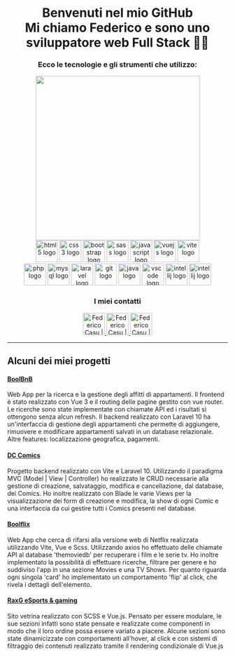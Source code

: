 <!--<div>
    <img src="https://media.licdn.com/dms/image/D4D16AQGsL20sbCREjw/profile-displaybackgroundimage-shrink_350_1400/0/1713131953396?e=1724889600&v=beta&t=kYL_uoFjf53V5BI1vC9R-rsgHVdpDdkPRw3mF1KDm5A">
</div>-->

<h1 align="center">Benvenuti nel mio GitHub<br>Mi chiamo Federico e sono uno sviluppatore web Full Stack 👨‍💻</h1>

<div align="center">
    <h3>Ecco le tecnologie e gli strumenti che utilizzo:</h3>
    <div align="center">
        <a href="https://github.com/federico-casu">
            <img width="375" src="https://github-readme-stats.vercel.app/api/top-langs/?username=federico-casu&text_color=FFFFFF&bg_color=000000&title_color=94b4a4&langs_count=15&layout=compact&hide_border=true" />
        </a>
        <div>
            <img src="https://skillicons.dev/icons?i=html" height="50" alt="html5 logo"  />
            <img src="https://skillicons.dev/icons?i=css" height="50" alt="css3 logo"  />
            <img src="https://skillicons.dev/icons?i=bootstrap" height="50" alt="bootstrap logo"  />
            <img src="https://skillicons.dev/icons?i=sass" height="50" alt="sass logo"  />
            <img src="https://skillicons.dev/icons?i=js" height="50" alt="javascript logo"  />
            <img src="https://skillicons.dev/icons?i=vue" height="50" alt="vuejs logo"  />
             <img src="https://skillicons.dev/icons?i=vite" height="50" alt="vite logo"  />
        </div>
        <div>
            <img src="https://skillicons.dev/icons?i=php" height="50" alt="php logo"  />
            <img src="https://skillicons.dev/icons?i=mysql" height="50" alt="mysql logo"  />
            <img src="https://skillicons.dev/icons?i=laravel" height="50" alt="laravel logo"  />
            <img src="https://skillicons.dev/icons?i=git" height="50" alt="git logo"  />
            <img src="https://skillicons.dev/icons?i=java" height="50" alt="java logo"  />
            <img src="https://skillicons.dev/icons?i=vscode" height="50" alt="vscode logo"  />
            <img src="https://skillicons.dev/icons?i=idea" height="50" alt="intellij logo"  />
            <img src="https://skillicons.dev/icons?i=phpstorm" height="50" alt="intellij logo"  />
        </div>
    </div>
    <div>
        <h3>I miei contatti</h3>
        <div>
            <a href="https://www.linkedin.com/in/federicocasu/">
                <img alt="Federico Casu | Linkedin" width="50" src="https://skillicons.dev/icons?i=linkedin" />
            </a>
            <a href="mailto:federico.casu1101@gmail.com">
                <img alt="Federico Casu | Gmail" width="50" src="https://skillicons.dev/icons?i=gmail" />
            </a>
            <a href="https://github.com/federico-casu?tab=repositories">
                <img alt="Federico Casu | Github" width="50" src="https://skillicons.dev/icons?i=github" />
            </a>
        </div>
    </div>
</div>

<hr>

<h2>Alcuni dei miei progetti</h2>
<div>
    <h4><a href="https://github.com/federico-casu/fp_team6">BoolBnB</a></h4>
    <div>
<!--         <a href="https://github.com/federico-casu/fp_team6">
            <img src="https://media.licdn.com/dms/image/D4D2DAQHsBjynBHOx9Q/profile-treasury-image-shrink_800_800/0/1719325039933?e=1721044800&v=beta&t=ptiq2Oafub68J1a5RPsWaF1ZSl_3-bbkx_z2HD8y6No">
        </a> -->
        <p>
            Web App per la ricerca e la gestione degli affitti di appartamenti. Il frontend è stato realizzato con Vue 3 e il routing delle pagine gestito con vue router. Le ricerche sono state implementate con chiamate API ed i risultati si ottengono senza alcun refresh. Il backend realizzato con Laravel 10 ha un'interfaccia di gestione degli appartamenti che permette di aggiungere, rimuovere e modificare appartamenti salvati in un database relazionale. Altre features: localizzazione geografica, pagamenti.
        </p>
    </div>
</div>
<div>
    <h4><a href="https://github.com/federico-casu/laravel-dc-comics">DC Comics</a></h4>
    <div>
<!--         <a href="https://github.com/federico-casu/laravel-dc-comics">
            <img src="https://media.licdn.com/dms/image/D4D2DAQGhPLJX_80tUQ/profile-treasury-image-shrink_800_800/0/1713203163200?e=1721044800&v=beta&t=aTDLIdXbbSP6GFpRQfr8twl6UAeVrx1hPMdxpRg_F8Y">
        </a> -->
        <p>
            Progetto backend realizzato con Vite e Laravel 10.
            Utilizzando il paradigma MVC (Model | View | Controller) ho realizzato le CRUD necessarie alla gestione di creazione, salvataggio, modifica e cancellazione, dal database, dei Comics. Ho inoltre realizzato con Blade le varie Views per la visualizzazione dei form di creazione e modifica, la show di ogni Comic e una interfaccia da cui gestire tutti i Comics presenti nel database.
        </p>
    </div>
</div>
<div>
    <h4><a href="https://github.com/federico-casu/vite-boolflix">Boolflix</a></h4>
    <div>
<!--         <a href="https://github.com/federico-casu/vite-boolflix">
            <img src="https://media.licdn.com/dms/image/D4D2DAQFHkBcEfsc7Lw/profile-treasury-image-shrink_800_800/0/1713186955504?e=1721044800&v=beta&t=EP5WbDaZSlMeeG11e-eVDrvvMCYVwnaX8C2OszDpbA4">
        </a> -->
        <p>
            Web App che cerca di rifarsi alla versione web di Netflix realizzata utilizzando Vite, Vue e Scss. Utilizzando axios ho effettuato delle chiamate API al database 'themoviedb' per recuperare i film e le serie tv. Ho inoltre implementato la possibilità di effettuare ricerche, filtrare per genere e ho suddiviso l'app in una sezione Movies e una TV Shows. Per quanto riguarda ogni singola 'card' ho implementato un comportamento 'flip' al click, che rivela i dettagli dell'elemento.
        </p>
    </div>
</div>
<div>
    <h4><a href="https://github.com/federico-casu/proj-html-vuejs">RaxG eSports & gaming</a></h4>
    <div>
<!--         <a href="https://github.com/federico-casu/proj-html-vuejs">
            <img src="https://media.licdn.com/dms/image/D4D2DAQGrqpK4OuR8cw/profile-treasury-image-shrink_800_800/0/1713181479798?e=1721044800&v=beta&t=PuqfiwwlaNRoCC74NHL7Ll3s9uACFhWBxO_inyy8H6E">
        </a> -->
        <p>
            Sito vetrina realizzato con SCSS e Vue.js. Pensato per essere modulare, le sue sezioni infatti sono state pensate e realizzate come componenti in modo che il loro ordine possa essere variato a piacere. Alcune sezioni sono state dinamicizzate con comportamenti all'hover, al click e con sistemi di filtraggio dei contenuti realizzato tramite il rendering condizionale di Vue.js
        </p>
    </div>
</div>
